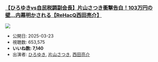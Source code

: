 ### [【ひろゆきvs自民税調副会長】片山さつき衝撃告白！103万円の壁…内幕明かされる【ReHacQ西田亮介】](https://www.youtube.com/watch?v=pwa90Vr8OF4)
[![](https://img.youtube.com/vi/pwa90Vr8OF4/sddefault.jpg)](https://www.youtube.com/watch?v=pwa90Vr8OF4)
-   公開日: 2025-03-23
-   視聴数: 653,575
-   **いいね数: 7,140**
-   出演者: [ひろゆき](/rehacq_fan/people/ひろゆき "wikilink"), [片山さつき](/rehacq_fan/people/片山さつき "wikilink"), [西田亮介](/rehacq_fan/people/西田亮介 "wikilink")
